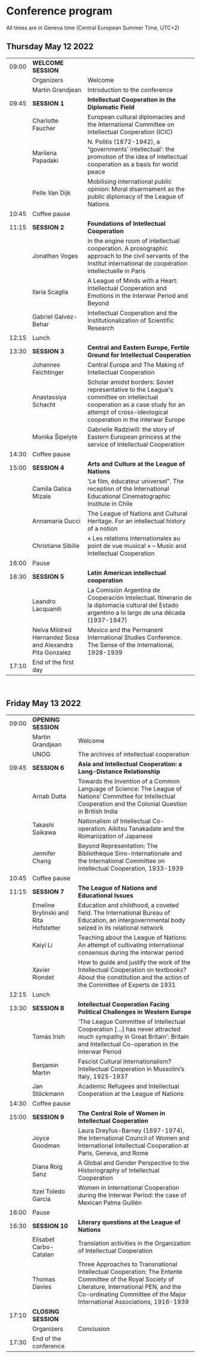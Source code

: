 # Conference program

All times are in Geneva time (Central European Summer Time, UTC+2)

## Thursday May 12 2022

|  |  |  |
| --- | --- | --- |
| 09:00 | **WELCOME SESSION** |  
|| Organizers | Welcome | 
|| Martin Grandjean | Introduction to the conference |
| 09:45 | **SESSION 1** | **Intellectual Cooperation in the Diplomatic Field** | 
|| Charlotte Faucher | European cultural diplomacies and the International Committee on Intellectual Cooperation (ICIC) | 
|| Marilena Papadaki | N. Politis (1872-1942), a “governments’ intellectual’: the promotion of the idea of intellectual cooperation as a basis for world peace |
||Pelle Van Dijk | Mobilising international public opinion: Moral disarmament as the public diplomacy of the League of Nations | 
| 10:45 | Coffee pause	
| 11:15 | **SESSION 2** | **Foundations of Intellectual Cooperation** | 
|| Jonathan Voges | In the engine room of intellectual cooperation. A prosographic approach to the civil servants of the Institut international de coopération intellectuelle in Paris | 
|| Ilaria Scaglia | A League of Minds with a Heart: Intellectual Cooperation and Emotions in the Interwar Period and Beyond | 
|| Gabriel Galvez-Behar | Intellectual Cooperation and the Institutionalization of Scientific Research | 
| 12:15 | Lunch | |
| 13:30 | **SESSION 3** | **Central and Eastern Europe, Fertile Ground for Intellectual Cooperation** | 
|| Johannes Feichtinger | Central Europe and The Making of Intellectual Cooperation |
|| Anastassiya Schacht | Scholar amidst borders: Soviet representative to the League's committee on intellectual cooperation as a case study for an attempt of cross-ideological cooperation in the interwar Europe | 
|| Monika Šipelytė | Gabrielle Radziwill: the story of Eastern European princess at the service of Intellectual Cooperation | 
| 14:30 | Coffee pause | 
| 15:00 | **SESSION 4** | **Arts and Culture at the League of Nations** | 
|| Camila Gatica Mizala | ‘Le film, éducateur universel”. The reception of the International Educational Cinematographic Institute in Chile | 
|| Annamaria Ducci | The League of Nations and Cultural Heritage. For an intellectual history of a notion | 
|| Christiane Sibille | « Les relations internationales au point de vue musical » – Music and Intellectual Cooperation | 
| 16:00 | Pause	| 
| 16:30 | **SESSION 5** | **Latin American intellectual cooperation** | 
|| Leandro Lacquaniti | La Comisión Argentina de Cooperación Intelectual. Itinerario de la diplomacia cultural del Estado argentino a lo largo de una década (1937-1947) |
|| Nelva Mildred Hernandez Sosa and Alexandra Pita Gonzalez | Mexico and the Permanent International Studies Conference. The Sense of the International, 1928-1939 |
| 17:10 | End of the first day | 

<br/>

## Friday May 13 2022

|  |  |  |
| --- | --- | --- |
| 09:00 | **OPENING SESSION** | 
||	Martin Grandjean | Welcome |
|| UNOG | The archives of intellectual cooperation |
| 09:45 | **SESSION 6** | **Asia and Intellectual Cooperation: a Long-Distance Relationship** |
|| Arnab Dutta | Towards the Invention of a Common Language of Science: The League of Nations’ Committee for Intellectual Cooperation and the Colonial Question in British India |
|| Takashi Saikawa | Nationalism of Intellectual Co-operation: Aikitsu Tanakadate and the Romanization of Japanese |
|| Jennifer Chang | Beyond Representation: The Bibliothèque Sino-Internationale and the International Committee on Intellectual Cooperation, 1933-1939 |
| 10:45 | Coffee pause |
| 11:15 | **SESSION 7** | **The League of Nations and Educational Issues** |
|| Emeline Brylinski and Rita Hofstetter | Education and childhood, a coveted field. The International Bureau of Education, an intergovernmental body seized in its relational network |
|| Kaiyi Li | Teaching about the League of Nations: An attempt of cultivating international consensus during the interwar period |
|| Xavier Riondet | How to guide and justify the work of the Intellectual Cooperation on textbooks? About the constitution and the action of the Committee of Experts de 1931 |
| 12:15 | Lunch	|
| 13:30 |	**SESSION 8** |	**Intellectual Cooperation Facing Political Challenges in Western Europe** |
|| Tomás Irish | ‘The League Committee of Intellectual Cooperation […] has never attracted much sympathy in Great Britain’: Britain and Intellectual Co-operation in the Interwar Period |
|| Benjamin Martin | Fascist Cultural Internationalism? Intellectual Cooperation in Mussolini’s Italy, 1925-1937 |
|| Jan Stöckmann | Academic Refugees and Intellectual Cooperation at the League of Nations
| 14:30 | Coffee pause	
| 15:00 |	**SESSION 9** | **The Central Role of Women in Intellectual Cooperation** |
|| Joyce Goodman | Laura Dreyfus-Barney (1897-1974), the International Council of Women and International Intellectual Cooperation at Paris, Geneva, and Rome |
|| Diana Roig Sanz | A Global and Gender Perspective to the Historiography of Intellectual Cooperation |
|| Itzel Toledo Garcia | Women in International Cooperation during the Interwar Period: the case of Mexican Palma Guillén |
| 16:00 | Pause	
| 16:30 | **SESSION 10** | **Literary questions at the League of Nations** |
|| Elisabet Carbo-Catalan | Translation activities in the Organization of Intellectual Cooperation |
|| Thomas Davies | Three Approaches to Transnational Intellectual Cooperation: The Entente Committee of the Royal Society of Literature, International PEN, and the Co-ordinating Committee of the Major International Associations, 1916-1939 |
| 17:10 | **CLOSING SESSION** |
|| Organizers | Conclusion |
| 17:30 | End of the conference	|
